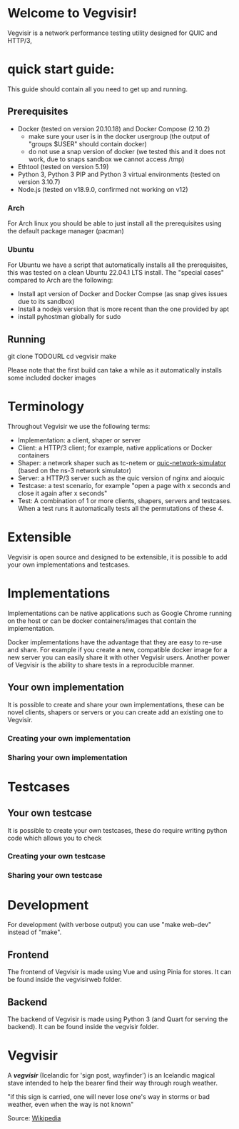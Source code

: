 # Welcome to Vegvisir!

Vegvisir is a network performance testing utility designed for QUIC and HTTP/3, 

# quick start guide:

This guide should contain all you need to get up and running.

## Prerequisites

- Docker  (tested on version 20.10.18) and Docker Compose (2.10.2)
	- make sure your user is in the docker usergroup (the output of "groups $USER" should contain docker)
	- do not use a snap version of docker (we tested this and it does not work, due to snaps sandbox we cannot access /tmp)
- Ethtool (tested on version 5.19)
- Python 3, Python 3 PIP and Python 3 virtual environments (tested on version 3.10.7)
- Node.js (tested on v18.9.0, confirmed not working on v12)

### Arch
For Arch linux you should be able to just install all the prerequisites using the default package manager (pacman) 

### Ubuntu 

For Ubuntu we have a script that automatically installs all the prerequisites, this was tested on a clean Ubuntu 22.04.1 LTS install. The "special cases" compared to Arch are the following:

- Install apt version of Docker and Docker Compse (as snap gives issues due to its sandbox)
- Install a nodejs version that is more recent than the one provided by apt
- install pyhostman globally for sudo

## Running 

git clone TODOURL
cd vegvisir
make 

Please note that the first build can take a while as it automatically installs some included docker images

# Terminology
Throughout Vegvisir we use the following terms:

- Implementation: a client, shaper or server
- Client: a HTTP/3 client; for example, native applications or Docker containers
- Shaper: a network shaper such as tc-netem or [quic-network-simulator](https://github.com/marten-seemann/quic-network-simulator) (based on the ns-3 network simulator)
- Server: a HTTP/3 server such as the quic version of nginx and aioquic
- Testcase: a test scenario, for example "open a page with x seconds and close it again after x seconds" 
- Test: A combination of 1 or more clients, shapers, servers and testcases. When a test runs it automatically tests all the permutations of these 4. 

# Extensible
Vegvisir is open source and designed to be extensible, it is possible to add your own implementations and testcases. 

# Implementations

Implementations can be native applications such as Google Chrome running on the host or can be docker containers/images that contain the implementation. 

Docker implementations have the advantage that they are easy to re-use and share. For example if you create a new, compatible docker image for a new server you can easily share it with other Vegvisir users. Another power of Vegvisir is the ability to share tests in a reproducible manner.


## Your own implementation 

It is possible to create and share your own implementations, these can be novel clients, shapers or servers or you can create add an existing one to Vegvisir. 

### Creating your own implementation

### Sharing your own implementation


# Testcases


## Your own testcase
It is possible to create your own testcases, these do require writing python code which allows you to check 

### Creating your own testcase

### Sharing your own testcase 


# Development

For development (with verbose output) you can use "make web-dev" instead of "make". 

## Frontend
The frontend of Vegvisir is made using Vue and using Pinia for stores. 
It can be found inside the vegvisirweb folder. 

## Backend
The backend of Vegvisir is made using Python 3 (and Quart for serving the backend).
It can be found inside the vegvisir folder.


# Vegvisir
A **_vegvísir_** (Icelandic for 'sign post, wayfinder') is an Icelandic magical stave intended to help the bearer find their way through rough weather.

"if this sign is carried, one will never lose one's way in storms or bad weather, even when the way is not known" 

Source: [Wikipedia](https://en.wikipedia.org/wiki/Vegv%C3%ADsir) 
